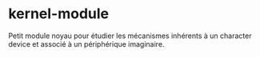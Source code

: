 # kernel-module
Petit module noyau pour étudier les mécanismes inhérents à un character device et  associé à un périphérique imaginaire.
